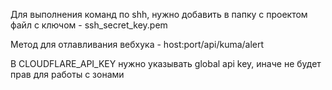 Для выполнения команд по shh, нужно добавить в папку с проектом файл с ключом - ssh_secret_key.pem

Метод для отлавливания вебхука - host:port/api/kuma/alert

В CLOUDFLARE_API_KEY нужно указывать global api key, иначе не будет прав для работы с зонами
